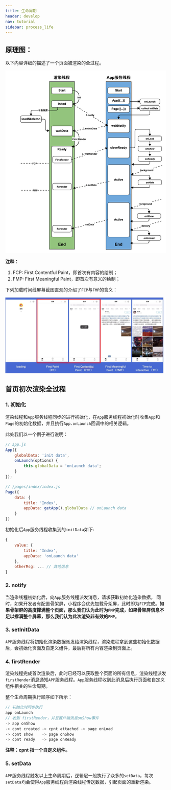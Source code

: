 ```yaml
---
title: 生命周期
header: develop
nav: tutorial
sidebar: process_life
---
```


## 原理图：
以下内容详细的描述了一个页面被渲染的全过程。

 ![图片](../../../img/framwork/framework-01.png)

**注释：**
1. FCP: First Contentful Paint，即首次有内容的绘制；
2. FMP: First Meaningful Paint，即首次有意义的绘制；

下列加载时间线屏幕截图直观的介绍了`FCP`与`FMP`的含义：

 ![图片](../../../img/framwork/FMP.jpeg)

## 首页初次渲染全过程
### 1. 初始化
渲染线程和`App`服务线程同步的进行初始化，在`App`服务线程初始化时收集`App`和`Page`的初始化数据，并且执行`App.onLaunch`回调中的相关逻辑。

此处我们以一个例子进行说明：
```js
// app.js
App({
    globalData: 'init data',
    onLaunch(options) {
        this.globalData = 'onLaunch data';
    }
});
```

```js
// /pages/index/index.js
Page({
    data: {
        title: 'Index',
        appData: getApp().globalData // onLaunch data
    }
})
```

初始化后`App`服务线程收集到的`initData`如下:
```js
{
    value: {
        title: 'Index',
        appData: 'onLaunch data'
    },
    otherMsg: ... // 其他信息
}
```

### 2. notify
当渲染线程初始化后，向`App`服务线程派发消息，请求获取初始化渲染数据。
同时，如果开发者有配置骨架屏，小程序会优先加载骨架屏，此时即为`FCP`完成。**如果骨架屏的高度撑满整个页面，那么我们认为此时为`FMP`完成，如果骨架屏信息不足以撑满整个屏幕，那么我们认为此次渲染非有效的`FMP`**。

### 3. setInitData
`APP`服务线程将初始化渲染数据派发给渲染线程，渲染进程拿到这些初始化数据后，会初始化页面及自定义组件，最后将所有内容渲染到页面上。

### 4. firstRender
渲染线程完成首次渲染后，此时已经可以获取整个页面的所有信息，渲染线程派发`firstRender`消息通知`APP`服务线程。`App`服务线程收到此消息后执行页面和自定义组件相关的生命周期。

整个生命周期执行顺序如下所示：
```js
// 初始化时同步执行
app onLaunch
// 收到 firstRender，并且客户端派发onShow事件
-> app onShow
-> cpnt created -> cpnt attached -> page onLoad
-> cpnt show    -> page onShow
-> cpnt ready   -> page onReady
```

**注释：cpnt 指一个自定义组件。**

### 5. setData
`APP`服务线程触发以上生命周期后，逻辑层一般执行了众多的`setData`，每次`setData`均会使得`App`服务线程向渲染线程传送数据，引起页面的重新渲染。
